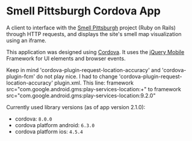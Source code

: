 ﻿Smell Pittsburgh Cordova App
============================

A client to interface with the [Smell Pittsburgh](https://github.com/CMU-CREATE-Lab/smell-pittsburgh-rails) project (Ruby on Rails) through HTTP requests, and displays the site's smell map visualization using an iframe.

This application was designed using [Cordova](https://cordova.apache.org/). It uses the [jQuery Mobile](https://jquerymobile.com/) Framework for UI elements and browser events.

Keep in mind 'cordova-plugin-request-location-accuracy' and 'cordova-plugin-fcm' do not play nice. I had to change 'cordova-plugin-request-location-accuracy' plugin.xml.
	This line:
		framework src="com.google.android.gms:play-services-location:+"
	to
		framework src="com.google.android.gms:play-services-location:9.2.0"

Currently used library versions (as of app version 2.1.0):
- cordova: `8.0.0`
- cordova platform android: `6.3.0`
- cordova platform ios: `4.5.4`
